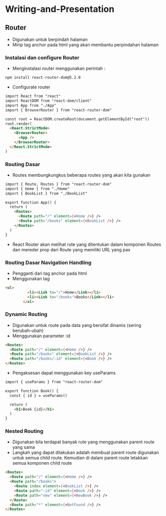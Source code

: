 # Writing-and-Presentation

## **Router**
- Digunakan untuk berpindah halaman
- Mirip tag anchor pada html yang akan membantu perpindahan halaman

### **Instalasi dan configure Router**
- Menginstalasi router menggunakan perintah :
```html
npm install react-router-dom@5.2.0
```
- Configurate router 
```html
import React from "react"
import ReactDOM from "react-dom/client"
import App from "./App"
import { BrowserRouter } from "react-router-dom"

const root = ReactDOM.createRoot(document.getElementById("root"))
root.render(
  <React.StrictMode>
    <BrowserRouter>
      <App />
    </BrowserRouter>
  </React.StrictMode>
)
```
### **Routing Dasar**
- Routes membungkungkus beberapa routes yang akan kita gunakan
```html
import { Route, Routes } from "react-router-dom"
import { Home } from "./Home"
import { BookList } from "./BookList"

export function App() {
  return (
    <Routes>
      <Route path="/" element={<Home />} />
      <Route path="/books" element={<BookList />} />
    </Routes>
  )
}
```
- React Router akan melihat rute yang ditentukan dalam komponen Routes dan mereder prop dari Route yang memiliki URL yang pas

### **Routing Dasar Navigation Handling**

- Pengganti dari tag anchor pada html 
- Menggunakan tag <link>
```html
<ul>
          <li><Link to="/">Home</Link></li>
          <li><Link to="/books">Books</Link></li>
        </ul>
```

### **Dynamic Routing**
- Digunakan untuk route pada data yang bersifat dinamis (sering berubah-ubah)
- Menggunakan parameter :id
```html
<Routes>
  <Route path="/" element={<Home />} />
  <Route path="/books" element={<BookList />} />
  <Route path="/books/:id" element={<Book />} />
</Routes>
```
- Pengaksesan dapat menggunakan key useParams
```html
import { useParams } from "react-router-dom"

export function Book() {
  const { id } = useParams()

  return (
    <h1>Book {id}</h1>
  )
}
```
### **Nested Routing**
- Digunakan bila terdapat banyak rute yang menggunakan parent route yang sama
- Langkah yang dapat dilakukan adalah membuat parent route digunakan untuk semua child route. Kemudian di dalam parent route letakkan semua komponen child route
```html
<Routes>
  <Route path="/" element={<Home />} />
  <Route path="/books">
    <Route index element={<BookList />} />
    <Route path=":id" element={<Book />} />
    <Route path="new" element={<NewBook />} />
  </Route>
  <Route path="*" element={<NotFound />} />
</Routes>
```
